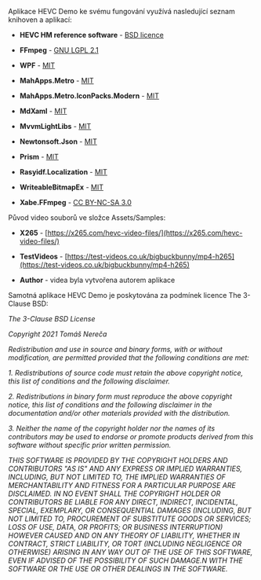 ﻿Aplikace HEVC Demo ke svému fungování využívá nasledující seznam knihoven a aplikací:

* __HEVC HM reference software__ - [BSD licence](https://vcgit.hhi.fraunhofer.de/jvet/HM/-/blob/master/COPYING)

* __FFmpeg__ - [GNU LGPL 2.1](http://ffmpeg.org/legal.html)

* __WPF__ - [MIT](https://github.com/dotnet/wpf/blob/main/LICENSE.TXT)

* __MahApps.Metro__ - [MIT](https://github.com/MahApps/MahApps.Metro/blob/develop/LICENSE)

* __MahApps.Metro.IconPacks.Modern__ - [MIT](https://github.com/MahApps/MahApps.Metro.IconPacks/blob/develop/LICENSE)

* __MdXaml__ - [MIT](https://github.com/whistyun/MdXaml/blob/master/LICENSE.txt)

* __MvvmLightLibs__ - [MIT](https://github.com/lbugnion/mvvmlight/blob/master/LICENSE)

* __Newtonsoft.Json__ - [MIT](https://github.com/JamesNK/Newtonsoft.Json/blob/master/LICENSE.md)

* __Prism__ - [MIT](https://github.com/PrismLibrary/Prism/blob/master/LICENSE)

* __Rasyidf.Localization__ - [MIT](https://github.com/rasyidf/Rasyidf.Localization/blob/master/LICENSE.md)

* __WriteableBitmapEx__ - [MIT](https://github.com/reneschulte/WriteableBitmapEx/blob/master/LICENSE)

* __Xabe.FFmpeg__ - [CC BY-NC-SA 3.0](https://ffmpeg.xabe.net/license.html)

Původ video souborů ve složce Assets/Samples:

* __X265__ - [https://x265.com/hevc-video-files/](https://x265.com/hevc-video-files/)

* __TestVideos__ - [https://test-videos.co.uk/bigbuckbunny/mp4-h265](https://test-videos.co.uk/bigbuckbunny/mp4-h265)

* __Author__ - videa byla vytvořena autorem aplikace

Samotná aplikace HEVC Demo je poskytována za podmínek licence The 3-Clause BSD:

*The 3-Clause BSD License*

*Copyright 2021 Tomáš Nereča*

*Redistribution and use in source and binary forms, with or without modification, are permitted provided that the following conditions are met:*

*1. Redistributions of source code must retain the above copyright notice, this list of conditions and the following disclaimer.*

*2. Redistributions in binary form must reproduce the above copyright notice, this list of conditions and the following disclaimer in the documentation and/or other materials provided with the distribution.*

*3. Neither the name of the copyright holder nor the names of its contributors may be used to endorse or promote products derived from this software without specific prior written permission.*

*THIS SOFTWARE IS PROVIDED BY THE COPYRIGHT HOLDERS AND CONTRIBUTORS "AS IS" AND ANY EXPRESS OR IMPLIED WARRANTIES, INCLUDING, BUT NOT LIMITED TO, THE IMPLIED WARRANTIES OF MERCHANTABILITY AND FITNESS FOR A PARTICULAR PURPOSE ARE DISCLAIMED. IN NO EVENT SHALL THE COPYRIGHT HOLDER OR CONTRIBUTORS BE LIABLE FOR ANY DIRECT, INDIRECT, INCIDENTAL, SPECIAL, EXEMPLARY, OR CONSEQUENTIAL DAMAGES (INCLUDING, BUT NOT LIMITED TO, PROCUREMENT OF SUBSTITUTE GOODS OR SERVICES; LOSS OF USE, DATA, OR PROFITS; OR BUSINESS INTERRUPTION) HOWEVER CAUSED AND ON ANY THEORY OF LIABILITY, WHETHER IN CONTRACT, STRICT LIABILITY, OR TORT (INCLUDING NEGLIGENCE OR OTHERWISE) ARISING IN ANY WAY OUT OF THE USE OF THIS SOFTWARE, EVEN IF ADVISED OF THE POSSIBILITY OF SUCH DAMAGE.N WITH THE SOFTWARE OR THE USE OR OTHER DEALINGS IN THE SOFTWARE.*